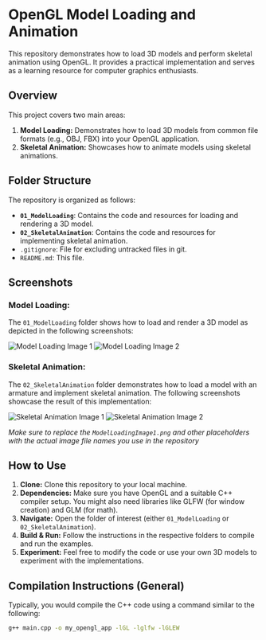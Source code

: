 # OpenGL Model Loading and Animation

This repository demonstrates how to load 3D models and perform skeletal animation using OpenGL. It provides a practical implementation and serves as a learning resource for computer graphics enthusiasts.

## Overview

This project covers two main areas:

1.  **Model Loading:** Demonstrates how to load 3D models from common file formats (e.g., OBJ, FBX) into your OpenGL application.
2.  **Skeletal Animation:** Showcases how to animate models using skeletal animations.

## Folder Structure

The repository is organized as follows:

*   **`01_ModelLoading`**: Contains the code and resources for loading and rendering a 3D model.
*   **`02_SkeletalAnimation`**: Contains the code and resources for implementing skeletal animation.
*   `.gitignore`: File for excluding untracked files in git.
*   `README.md`: This file.

## Screenshots

### Model Loading:

The `01_ModelLoading` folder shows how to load and render a 3D model as depicted in the following screenshots:

![Model Loading Image 1](ModelLoadingImage1.png)
![Model Loading Image 2](ModelLoadingImage2.png)

### Skeletal Animation:

The `02_SkeletalAnimation` folder demonstrates how to load a model with an armature and implement skeletal animation. The following screenshots showcase the result of this implementation:

![Skeletal Animation Image 1](SkeletalAnimationImage1.png)
![Skeletal Animation Image 2](SkeletalAnimationImage2.png)

*Make sure to replace the `ModelLoadingImage1.png` and other placeholders with the actual image file names you use in the repository*

## How to Use

1.  **Clone:** Clone this repository to your local machine.
2.  **Dependencies:** Make sure you have OpenGL and a suitable C++ compiler setup. You might also need libraries like GLFW (for window creation) and GLM (for math).
3.  **Navigate:** Open the folder of interest (either `01_ModelLoading` or `02_SkeletalAnimation`).
4.  **Build & Run:** Follow the instructions in the respective folders to compile and run the examples.
5.  **Experiment:** Feel free to modify the code or use your own 3D models to experiment with the implementations.

## Compilation Instructions (General)

Typically, you would compile the C++ code using a command similar to the following:

```bash
g++ main.cpp -o my_opengl_app -lGL -lglfw -lGLEW
